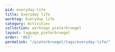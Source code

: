 ```yaml
---
pid: everyday-life
title: Everyday life
worktag: Everyday life
category: Activities
collection: worktags_pieterbruegel
layout: tagpage_pieterbruegel
order: '053'
permalink: "/pieterbruegel/tags/everyday-life/"
---
```

